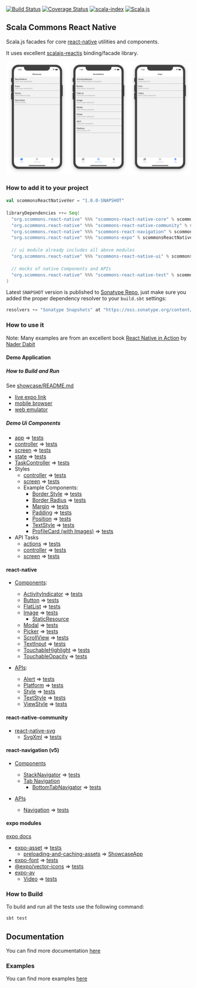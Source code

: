 
[![Build Status](https://travis-ci.org/scommons/scommons-react-native.svg?branch=master)](https://travis-ci.org/scommons/scommons-react-native)
[![Coverage Status](https://coveralls.io/repos/github/scommons/scommons-react-native/badge.svg?branch=master)](https://coveralls.io/github/scommons/scommons-react-native?branch=master)
[![scala-index](https://index.scala-lang.org/scommons/scommons-react-native/scommons-react-native-core/latest.svg)](https://index.scala-lang.org/scommons/scommons-react-native/scommons-react-native-core)
[![Scala.js](https://www.scala-js.org/assets/badges/scalajs-0.6.17.svg)](https://www.scala-js.org)

## Scala Commons React Native
Scala.js facades for core [react-native](https://facebook.github.io/react-native/docs/getting-started) utilities and components.

It uses excellent [scalajs-reactjs](https://github.com/shogowada/scalajs-reactjs) binding/facade library.

![Screenshots](docs/images/screenshots.png)

### How to add it to your project

```scala
val scommonsReactNativeVer = "1.0.0-SNAPSHOT"

libraryDependencies ++= Seq(
  "org.scommons.react-native" %%% "scommons-react-native-core" % scommonsReactNativeVer,
  "org.scommons.react-native" %%% "scommons-react-native-community" % scommonsReactNativeVer,
  "org.scommons.react-native" %%% "scommons-react-navigation" % scommonsReactNativeVer,
  "org.scommons.react-native" %%% "scommons-expo" % scommonsReactNativeVer,
  
  // ui module already includes all above modules
  "org.scommons.react-native" %%% "scommons-react-native-ui" % scommonsReactNativeVer,
  
  // mocks of native Components and APIs
  "org.scommons.react-native" %%% "scommons-react-native-test" % scommonsReactNativeVer % "test"
)
```

Latest `SNAPSHOT` version is published to [Sonatype Repo](https://oss.sonatype.org/content/repositories/snapshots/org/scommons/), just make sure you added
the proper dependency resolver to your `build.sbt` settings:
```scala
resolvers += "Sonatype Snapshots" at "https://oss.sonatype.org/content/repositories/snapshots/"
```

### How to use it

Note: Many examples are from an excellent book [React Native in Action](https://www.manning.com/books/react-native-in-action) by [Nader Dabit](https://github.com/dabit3)

#### Demo Application

##### How to Build and Run

See [showcase/README.md](showcase/README.md)

* [live expo link](https://expo.io/@viktorpodzigun/showcase)
* [mobile browser](https://scommons.org/scommons-react-native/showcase.html)
* [web emulator](https://scommons.org/scommons-react-native/showcase.browser.html)

##### Demo Ui Components

* [app](showcase/src/main/scala/showcase/app/ShowcaseApp.scala) => [tests](showcase/src/test/scala/showcase/app/ShowcaseAppSpec.scala)
* [controller](showcase/src/main/scala/showcase/app/ShowcaseController.scala) => [tests](showcase/src/test/scala/showcase/app/ShowcaseControllerSpec.scala)
* [screen](showcase/src/main/scala/showcase/app/ShowcaseScreen.scala) => [tests](showcase/src/test/scala/showcase/app/ShowcaseScreenSpec.scala)
* [state](showcase/src/main/scala/showcase/app/ShowcaseState.scala) => [tests](showcase/src/test/scala/showcase/app/ShowcaseStateReducerSpec.scala)
* [TaskController](showcase/src/main/scala/showcase/app/ShowcaseTaskController.scala) => [tests](showcase/src/test/scala/showcase/app/ShowcaseTaskControllerSpec.scala)
* Styles
  * [controller](showcase/src/main/scala/showcase/app/style/StylesScreenController.scala) => [tests](showcase/src/test/scala/showcase/app/style/StylesScreenControllerSpec.scala)
  * [screen](showcase/src/main/scala/showcase/app/style/StylesScreen.scala) => [tests](showcase/src/test/scala/showcase/app/style/StylesScreenSpec.scala)
  * Example Components:
    * [Border Style](showcase/src/main/scala/showcase/app/style/BorderStyleDemo.scala) => [tests](showcase/src/test/scala/showcase/app/style/BorderStyleDemoSpec.scala)
    * [Border Radius](showcase/src/main/scala/showcase/app/style/BorderRadiusDemo.scala) => [tests](showcase/src/test/scala/showcase/app/style/BorderRadiusDemoSpec.scala)
    * [Margin](showcase/src/main/scala/showcase/app/style/MarginStyleDemo.scala) => [tests](showcase/src/test/scala/showcase/app/style/MarginStyleDemoSpec.scala)
    * [Padding](showcase/src/main/scala/showcase/app/style/PaddingStyleDemo.scala) => [tests](showcase/src/test/scala/showcase/app/style/PaddingStyleDemoSpec.scala)
    * [Position](showcase/src/main/scala/showcase/app/style/PositionStyleDemo.scala) => [tests](showcase/src/test/scala/showcase/app/style/PositionStyleDemoSpec.scala)
    * [TextStyle](showcase/src/main/scala/showcase/app/style/TextStyleDemo.scala) => [tests](showcase/src/test/scala/showcase/app/style/TextStyleDemoSpec.scala)
    * [ProfileCard (with Images)](showcase/src/main/scala/showcase/app/style/ProfileCard.scala) => [tests](showcase/src/test/scala/showcase/app/style/ProfileCardSpec.scala)
* API Tasks
  * [actions](showcase/src/main/scala/showcase/app/task/DemoTaskActions.scala) => [tests](showcase/src/test/scala/showcase/app/task/DemoTaskActionsSpec.scala)
  * [controller](showcase/src/main/scala/showcase/app/task/DemoTaskController.scala) => [tests](showcase/src/test/scala/showcase/app/task/DemoTaskControllerSpec.scala)
  * [screen](showcase/src/main/scala/showcase/app/task/DemoTaskScreen.scala) => [tests](showcase/src/test/scala/showcase/app/task/DemoTaskScreenSpec.scala)

#### react-native

* [Components](https://facebook.github.io/react-native/docs/activityindicator):
  * [ActivityIndicator](showcase/src/main/scala/showcase/ActivityIndicatorDemo.scala) => [tests](showcase/src/test/scala/showcase/ActivityIndicatorDemoSpec.scala)
  * [Button](showcase/src/main/scala/showcase/ButtonDemo.scala) => [tests](showcase/src/test/scala/showcase/ButtonDemoSpec.scala)
  * [FlatList](showcase/src/main/scala/showcase/FlatListDemo.scala) => [tests](showcase/src/test/scala/showcase/FlatListDemoSpec.scala)
  * [Image](showcase/src/main/scala/showcase/ImageDemo.scala) => [tests](showcase/src/test/scala/showcase/ImageDemoSpec.scala)
    * [StaticResource](showcase/src/main/scala/showcase/app/ShowcaseImages.scala)
  * [Modal](showcase/src/main/scala/showcase/ModalDemo.scala) => [tests](showcase/src/test/scala/showcase/ModalDemoSpec.scala)
  * [Picker](showcase/src/main/scala/showcase/PickerDemo.scala) => [tests](showcase/src/test/scala/showcase/PickerDemoSpec.scala)
  * [ScrollView](showcase/src/main/scala/showcase/ScrollViewDemo.scala) => [tests](showcase/src/test/scala/showcase/ScrollViewDemoSpec.scala)
  * [TextInput](showcase/src/main/scala/showcase/TextInputDemo.scala) => [tests](showcase/src/test/scala/showcase/TextInputDemoSpec.scala)
  * [TouchableHighlight](showcase/src/main/scala/showcase/TouchableHighlightDemo.scala) => [tests](showcase/src/test/scala/showcase/TouchableHighlightDemoSpec.scala)
  * [TouchableOpacity](showcase/src/main/scala/showcase/TouchableOpacityDemo.scala) => [tests](showcase/src/test/scala/showcase/TouchableOpacityDemoSpec.scala)

* [APIs](https://facebook.github.io/react-native/docs/accessibilityinfo):
  * [Alert](showcase/src/main/scala/showcase/AlertDemo.scala) => [tests](showcase/src/test/scala/showcase/AlertDemoSpec.scala)
  * [Platform](showcase/src/main/scala/showcase/PlatformDemo.scala) => [tests](showcase/src/test/scala/showcase/PlatformDemoSpec.scala)
  * [Style](showcase/src/main/scala/showcase/StyleDemo.scala) => [tests](showcase/src/test/scala/showcase/StyleDemoSpec.scala)
  * [TextStyle](showcase/src/main/scala/showcase/TextStyleDemo.scala) => [tests](showcase/src/test/scala/showcase/TextStyleDemoSpec.scala)
  * [ViewStyle](showcase/src/main/scala/showcase/ViewStyleDemo.scala) => [tests](showcase/src/test/scala/showcase/ViewStyleDemoSpec.scala)

#### react-native-community

* [react-native-svg](https://github.com/react-native-community/react-native-svg)
  * [SvgXml](showcase/src/main/scala/showcase/app/community/SvgXmlDemo.scala) => [tests](showcase/src/test/scala/showcase/app/community/SvgXmlDemoSpec.scala)

#### react-navigation (v5)

* [Components](https://reactnavigation.org/docs/en/hello-react-navigation.html)
  * [StackNavigator](showcase/src/main/scala/showcase/app/ReactNativeDemoScreen.scala) => [tests](showcase/src/test/scala/showcase/app/ReactNativeDemoScreenSpec.scala)
  * [Tab Navigation](https://reactnavigation.org/docs/tab-based-navigation)
    * [BottomTabNavigator](showcase/src/main/scala/showcase/app/ShowcaseRoot.scala) => [tests](showcase/src/test/scala/showcase/app/ShowcaseRootSpec.scala)

* [APIs](https://reactnavigation.org/docs/en/navigation-prop.html)
  * [Navigation](navigation/src/main/scala/scommons/react/navigation/Navigation.scala) => [tests](navigation/src/test/scala/scommons/react/navigation/NavigationSpec.scala)

#### expo modules

[expo docs](https://docs.expo.io/versions/latest/)

* [expo-asset](showcase/src/main/scala/showcase/app/expo/AssetDemo.scala) => [tests](showcase/src/test/scala/showcase/app/expo/AssetDemoSpec.scala)
  * [preloading-and-caching-assets](https://docs.expo.io/guides/preloading-and-caching-assets/) => [ShowcaseApp](showcase/src/main/scala/showcase/app/ShowcaseApp.scala)
* [expo-font](showcase/src/main/scala/showcase/app/expo/FontDemo.scala) => [tests](showcase/src/test/scala/showcase/app/expo/FontDemoSpec.scala)
* [@expo/vector-icons](showcase/src/main/scala/showcase/app/ShowcaseRoot.scala) => [tests](showcase/src/test/scala/showcase/app/ShowcaseRootSpec.scala)
* [expo-av](https://docs.expo.io/versions/latest/sdk/video/)
  * [Video](showcase/src/main/scala/showcase/app/expo/av/VideoDemo.scala) => [tests](showcase/src/test/scala/showcase/app/expo/av/VideoDemoSpec.scala)

### How to Build

To build and run all the tests use the following command:
```bash
sbt test
```

## Documentation

You can find more documentation [here](https://scommons.org/scommons-react-native)

### Examples

You can find more examples [here](https://github.com/scommons/scommons-examples-mobile)
